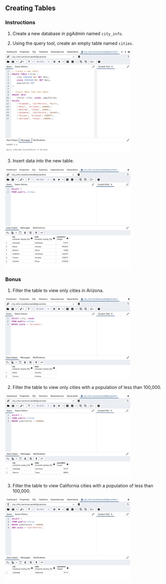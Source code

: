 ## Creating Tables

### Instructions

1. Create a new database in pgAdmin named `city_info`.

2. Using the query tool, create an empty table named `cities`.

<img src="images/createtable.png" width="400" />

3. Insert data into the new table.

<img src="images/viewtable.png" width="400" />

### Bonus

1. Filter the table to view only cities in Arizona.

<img src="images/arizona.png" width="400" />

2. Filter the table to view only cities with a population of less than 100,000.

<img src="images/population.png" width="400" />

3. Filter the table to view California cities with a population of less than 100,000.

<img src="images/california.png" width="400" />

